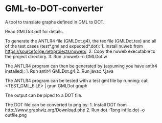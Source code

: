# GML-to-DOT-converter
A tool to translate graphs defined in GML to DOT.

Read GMLDot.pdf for details.


To generate the ANTLR4 file (GMLDot.g4), the tex file (GMLDot.tex) and all of the test cases (test*.gml and expected*.dot):
	1. Install nuweb from https://sourceforge.net/projects/nuweb/.
	2. Copy the nuweb executable to the project directory.
	3. Run ./nuweb -n GMLDot.w

The ANTLR4 program can then be generated by (assuming you have antlr4 installed):
	1. Run antlr4 GMLDot.g4
	2. Run javac *.java

The ANTLR4 program can be tested with a test gml file by running:
	cat <TEST_GML_FILE> | grun GMLDot graph

The output can be piped to a DOT file.



The DOT file can be converted to png by:
	1. Install DOT from http://www.graphviz.org/Download.php
	2. Run dot -Tpng infile.dot -o outfile.png
